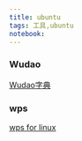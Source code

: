 ```yaml
---
title: ubuntu 
tags: 工具,ubuntu
notebook: 
---
```



### Wudao

[Wudao字典](https://github.com/ChestnutHeng/Wudao-dict)


### wps

[wps for linux](http://www.wps.cn/product/wpslinux)


